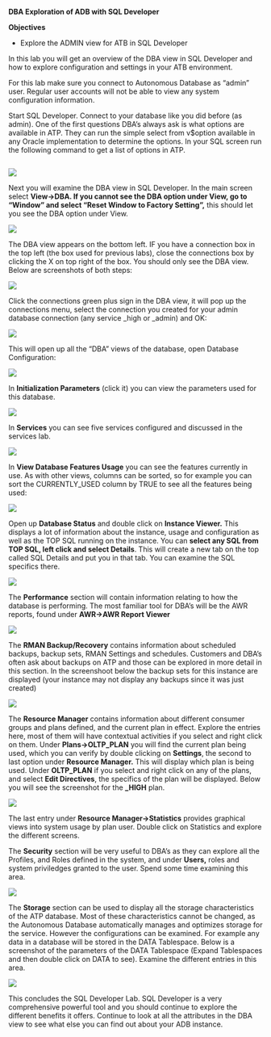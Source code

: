 ﻿**DBA Exploration of ADB with SQL Developer**

**Objectives**

-   Explore the ADMIN view for ATB in SQL Developer

In this lab you will get an overview of the DBA view in SQL Developer and how to
explore configuration and settings in your ATB environment.

For this lab make sure you connect to Autonomous Database as “admin” user.
Regular user accounts will not be able to view any system configuration
information.

Start SQL Developer. Connect to your database like you did before (as admin).
One of the first questions DBA’s always ask is what options are available in
ATP. They can run the simple select from v\$option available in any Oracle
implementation to determine the options. In your SQL screen run the following
command to get a list of options in ATP.



```select \* from v\$option
```

![](media/95f22130d2794dc209e0110f766b2fb5.png)

Next you will examine the DBA view in SQL Developer. In the main screen select
**View-\>DBA. If you cannot see the DBA option under View, go to “Window” and
select “Reset Window to Factory Setting”,** this should let you see the DBA
option under View.

![](media/a4e987ffc3cf0930c96348f6b9965214.png)

The DBA view appears on the bottom left. IF you have a connection box in the top
left (the box used for previous labs), close the connections box by clicking the
X on top right of the box. You should only see the DBA view. Below are
screenshots of both steps:

![](media/3717a4021a216e02b02233fe2492c7f2.png)

Click the connections green plus sign in the DBA view, it will pop up the
connections menu, select the connection you created for your admin database
connection (any service \_high or \_admin) and OK:

![](media/03eff2af47a98bab1260915d5c37f659.png)

This will open up all the “DBA” views of the database, open Database
Configuration:

![](media/ebbc8a8a5aa50b50b7b3aa4dbed90ef1.png)

In **Initialization Parameters** (click it) you can view the parameters used for
this database.

![](media/a2478beab826088901fb775e0acb0ebf.png)

In **Services** you can see five services configured and discussed in the
services lab.

![](media/b1c756a1ad650d253802b07208fa7a9a.png)

In **View Database Features Usage** you can see the features currently in use.
As with other views, columns can be sorted, so for example you can sort the
CURRENTLY_USED column by TRUE to see all the features being used:

![](media/7e6b836e9f3b8f6781ed545b2385b158.png)

Open up **Database Status** and double click on **Instance Viewer.** This
displays a lot of information about the instance, usage and configuration as
well as the TOP SQL running on the instance. You can **select any SQL from TOP
SQL, left click and select Details**. This will create a new tab on the top
called SQL Details and put you in that tab. You can examine the SQL specifics
there.

![](media/a9db1b0611fb38ec2a34919c10676cb7.png)

The **Performance** section will contain information relating to how the
database is performing. The most familiar tool for DBA’s will be the AWR
reports, found under **AWR-\>AWR Report Viewer**

![](media/f320dc357698e43cb49167a7b88c6652.png)

The **RMAN Backup/Recovery** contains information about scheduled backups,
backup sets, RMAN Settings and schedules. Customers and DBA’s often ask about
backups on ATP and those can be explored in more detail in this section. In the
screenshoot below the backup sets for this instance are displayed (your instance
may not display any backups since it was just created)

![](media/c1b43e3b7481ef1212b202e959f6861d.png)

The **Resource Manager** contains information about different consumer groups
and plans defined, and the current plan in effect. Explore the entries here,
most of them will have contextual activities if you select and right click on
them. Under **Plans-\>OLTP_PLAN** you will find the current plan being used,
which you can verify by double clicking on **Settings**, the second to last
option under **Resource Manager.** This will display which plan is being used.
Under **OLTP_PLAN** if you select and right click on any of the plans, and
select **Edit Directives**, the specifics of the plan will be displayed. Below
you will see the screenshot for the **\_HIGH** plan.

![](media/804725f72580eac6209ea5e79300bd21.png)

The last entry under **Resource Manager-\>Statistics** provides graphical views
into system usage by plan user. Double click on Statistics and explore the
different screens.

The **Security** section will be very useful to DBA’s as they can explore all
the Profiles, and Roles defined in the system, and under **Users,** roles and
system priviledges granted to the user. Spend some time examining this area.

![](media/dab2281d80c02a668aae311babeb2816.png)

The **Storage** section can be used to display all the storage characteristics
of the ATP database. Most of these characteristics cannot be changed, as the
Autonomous Database automatically manages and optimizes storage for the service.
However the configurations can be examined. For example any data in a database
will be stored in the DATA Tablespace. Below is a screenshot of the parameters
of the DATA Tablespace (Expand Tablespaces and then double click on DATA to
see). Examine the different entries in this area.

![](media/30429692aa1e3208160eaed105810d2e.png)

This concludes the SQL Developer Lab. SQL Developer is a very comprehensive
powerful tool and you should continue to explore the different benefits it
offers. Continue to look at all the attributes in the DBA view to see what else
you can find out about your ADB instance.
